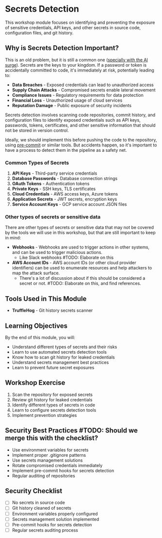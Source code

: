 # Secrets Detection

This workshop module focuses on identifying and preventing the exposure of sensitive credentials, API keys, and other secrets in source code, configuration files, and git history.

## Why is Secrets Detection Important?
This is an old problem, but it is still a common one ([specially with the AI surge](https://www.wiz.io/blog/leaking-ai-secrets-in-public-code)). Secrets are the keys to your kingdom. If a password or token is accidentally committed to code, it's immediately at risk, potentially leading to:

- **Data Breaches** - Exposed credentials can lead to unauthorized access
- **Supply Chain Attacks** - Compromised secrets enable lateral movement
- **Compliance Issues** - Regulatory requirements for data protection
- **Financial Loss** - Unauthorized usage of cloud services
- **Reputation Damage** - Public exposure of security incidents

Secrets detection involves scanning code repositories, commit history, and configuration files to identify exposed credentials such as API keys, passwords, tokens, certificates, and other sensitive information that should not be stored in version control.

Ideally, we should implement this before pushing the code to the repository, using [pre-commit](https://github.com/pre-commit/pre-commit) or similar tools. But accidents happen, so it's important to have a process to detect them in the pipeline as a safety net.

### Common Types of Secrets

1. **API Keys** - Third-party service credentials
2. **Database Passwords** - Database connection strings
3. **OAuth Tokens** - Authentication tokens
4. **Private Keys** - SSH keys, TLS certificates
5. **Cloud Credentials** - AWS access keys, Azure tokens
6. **Application Secrets** - JWT secrets, encryption keys
7. **Service Account Keys** - GCP service account JSON files

### Other types of secrets or sensitive data
There are other types of secrets or sensitive data that may not be covered by the tools we will use in this workshop, but that are still important to keep in mind:

- **Webhooks** - Webhooks are used to trigger actions in other systems, and can be used to trigger malicious actions.
  - Like Slack webhooks #TODO: Elaborate on this
- **AWS Account IDs** - AWS account IDs (or other cloud provider identifiers) can be used to enumerate resources and help attackers to map the attack surface.
  - There's a lot of discussion about if this should be considered a secret or not. #TODO: Elaborate on this, and find references.

## Tools Used in This Module

- **TruffleHog** - Git history secrets scanner

## Learning Objectives

By the end of this module, you will:
- Understand different types of secrets and their risks
- Learn to use automated secrets detection tools
- Know how to scan git history for leaked credentials
- Understand secrets management best practices
- Learn to prevent future secret exposures

## Workshop Exercise

1. Scan the repository for exposed secrets
2. Review git history for leaked credentials
3. Identify different types of secrets in code
4. Learn to configure secrets detection tools
5. Implement prevention strategies

## Security Best Practices #TODO: Should we merge this with the checklist?

- Use environment variables for secrets
- Implement proper .gitignore patterns
- Use secrets management solutions
- Rotate compromised credentials immediately
- Implement pre-commit hooks for secrets detection
- Regular auditing of repositories

## Security Checklist

- [ ] No secrets in source code
- [ ] Git history cleaned of secrets
- [ ] Environment variables properly configured
- [ ] Secrets management solution implemented
- [ ] Pre-commit hooks for secrets detection
- [ ] Regular secrets auditing process
